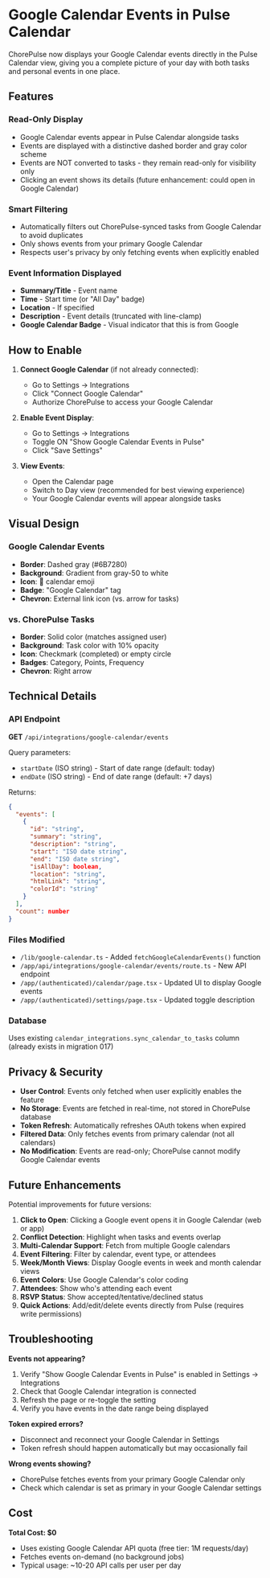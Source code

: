 # Google Calendar Events in Pulse Calendar

ChorePulse now displays your Google Calendar events directly in the Pulse Calendar view, giving you a complete picture of your day with both tasks and personal events in one place.

## Features

### Read-Only Display
- Google Calendar events appear in Pulse Calendar alongside tasks
- Events are displayed with a distinctive dashed border and gray color scheme
- Events are NOT converted to tasks - they remain read-only for visibility only
- Clicking an event shows its details (future enhancement: could open in Google Calendar)

### Smart Filtering
- Automatically filters out ChorePulse-synced tasks from Google Calendar to avoid duplicates
- Only shows events from your primary Google Calendar
- Respects user's privacy by only fetching events when explicitly enabled

### Event Information Displayed
- **Summary/Title** - Event name
- **Time** - Start time (or "All Day" badge)
- **Location** - If specified
- **Description** - Event details (truncated with line-clamp)
- **Google Calendar Badge** - Visual indicator that this is from Google

## How to Enable

1. **Connect Google Calendar** (if not already connected):
   - Go to Settings → Integrations
   - Click "Connect Google Calendar"
   - Authorize ChorePulse to access your Google Calendar

2. **Enable Event Display**:
   - Go to Settings → Integrations
   - Toggle ON "Show Google Calendar Events in Pulse"
   - Click "Save Settings"

3. **View Events**:
   - Open the Calendar page
   - Switch to Day view (recommended for best viewing experience)
   - Your Google Calendar events will appear alongside tasks

## Visual Design

### Google Calendar Events
- **Border**: Dashed gray (#6B7280)
- **Background**: Gradient from gray-50 to white
- **Icon**: 📅 calendar emoji
- **Badge**: "Google Calendar" tag
- **Chevron**: External link icon (vs. arrow for tasks)

### vs. ChorePulse Tasks
- **Border**: Solid color (matches assigned user)
- **Background**: Task color with 10% opacity
- **Icon**: Checkmark (completed) or empty circle
- **Badges**: Category, Points, Frequency
- **Chevron**: Right arrow

## Technical Details

### API Endpoint
**GET** `/api/integrations/google-calendar/events`

Query parameters:
- `startDate` (ISO string) - Start of date range (default: today)
- `endDate` (ISO string) - End of date range (default: +7 days)

Returns:
```json
{
  "events": [
    {
      "id": "string",
      "summary": "string",
      "description": "string",
      "start": "ISO date string",
      "end": "ISO date string",
      "isAllDay": boolean,
      "location": "string",
      "htmlLink": "string",
      "colorId": "string"
    }
  ],
  "count": number
}
```

### Files Modified
- `/lib/google-calendar.ts` - Added `fetchGoogleCalendarEvents()` function
- `/app/api/integrations/google-calendar/events/route.ts` - New API endpoint
- `/app/(authenticated)/calendar/page.tsx` - Updated UI to display Google events
- `/app/(authenticated)/settings/page.tsx` - Updated toggle description

### Database
Uses existing `calendar_integrations.sync_calendar_to_tasks` column (already exists in migration 017)

## Privacy & Security

- **User Control**: Events only fetched when user explicitly enables the feature
- **No Storage**: Events are fetched in real-time, not stored in ChorePulse database
- **Token Refresh**: Automatically refreshes OAuth tokens when expired
- **Filtered Data**: Only fetches events from primary calendar (not all calendars)
- **No Modification**: Events are read-only; ChorePulse cannot modify Google Calendar events

## Future Enhancements

Potential improvements for future versions:

1. **Click to Open**: Clicking a Google event opens it in Google Calendar (web or app)
2. **Conflict Detection**: Highlight when tasks and events overlap
3. **Multi-Calendar Support**: Fetch from multiple Google calendars
4. **Event Filtering**: Filter by calendar, event type, or attendees
5. **Week/Month Views**: Display Google events in week and month calendar views
6. **Event Colors**: Use Google Calendar's color coding
7. **Attendees**: Show who's attending each event
8. **RSVP Status**: Show accepted/tentative/declined status
9. **Quick Actions**: Add/edit/delete events directly from Pulse (requires write permissions)

## Troubleshooting

**Events not appearing?**
1. Verify "Show Google Calendar Events in Pulse" is enabled in Settings → Integrations
2. Check that Google Calendar integration is connected
3. Refresh the page or re-toggle the setting
4. Verify you have events in the date range being displayed

**Token expired errors?**
- Disconnect and reconnect your Google Calendar in Settings
- Token refresh should happen automatically but may occasionally fail

**Wrong events showing?**
- ChorePulse fetches events from your primary Google Calendar only
- Check which calendar is set as primary in your Google Calendar settings

## Cost

**Total Cost: $0**
- Uses existing Google Calendar API quota (free tier: 1M requests/day)
- Fetches events on-demand (no background jobs)
- Typical usage: ~10-20 API calls per user per day
